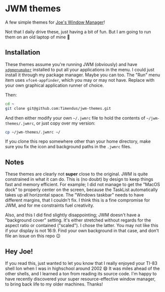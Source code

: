 # JWM themes

A few simple themes for [Joe's Window
Manager](https://joewing.net/projects/jwm/)!

Not that I daily drive these, just having a bit of fun. But I am going to run
them on an old laptop of mine 🙂

## Installation

These themes assume you're running JWM (obviously) and have
[`xdgmenumaker`](https://github.com/gapan/xdgmenumaker) installed to put all
your applications in the menu. I could just install it through my package
manager. Maybe you can too. The "Run" menu item uses `xfce4-appfinder`, which
you may or may not have. Replace with your own graphical application runner of
choice.

Then:

```bash
cd ~
git clone git@github.com:Timendus/jwm-themes.git
```

And then either modify your own `~/.jwmrc` file to hold the contents of
`~/jwm-themes/.jwmrc`, or just copy over my version:

```bash
cp ~/jwm-themes/.jwmrc ~/
```

If you clone this repo somewhere other than your home directory, make sure you
fix the icon and background paths in the `.jwmrc` files.

## Notes

These themes are clearly not **super** close to the original. JWM is quite
constrained in what it can do. This is (no doubt) by design to keep things fast
and memory efficient. For example; I did not manage to get the "MacOS dock" to
properly center on the screen, because the TaskList automatically takes up all
horizontal space. The "Windows taskbar" needs to have different margins, that I
couldn't fix. I think this is a fine compromise for JWM, and for me constraints
fuel creativity.

Also, and this I did find slightly disappointing; JWM doesn't have a "background
cover" setting. It's either stretched without regards for the aspect ratio or
contained ("scaled"). I chose the latter. You may not like this if your display
is not 16:9. Find your own background in that case, and don't file an issue on
this repo 😉

## Hey Joe!

If you read this, just wanted to let you know that I really enjoyed your TI-83
shell Ion when I was in highschool around 2002 😄 It was miles ahead of the
other shells, and I learned a ton from reading its source code. I'm happy to
have recently discovered your super resource-effective window manager, to bring
back life to my older machines. Thanks!
